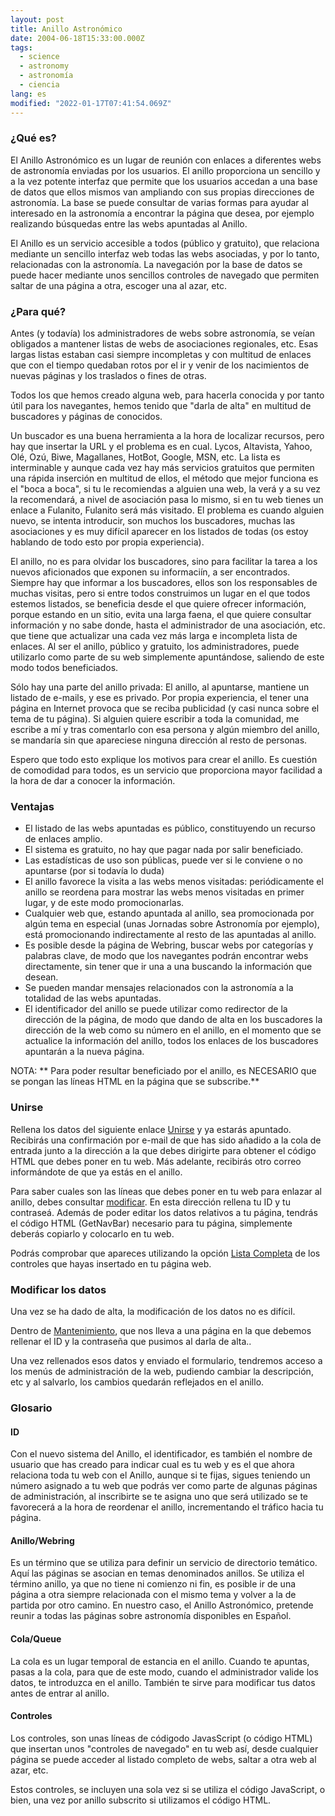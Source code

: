 ```yaml
---
layout: post
title: Anillo Astronómico
date: 2004-06-18T15:33:00.000Z
tags:
  - science
  - astronomy
  - astronomía
  - ciencia
lang: es
modified: "2022-01-17T07:41:54.069Z"
---
```


### ¿Qué es?

El Anillo Astronómico es un lugar de reunión con enlaces a diferentes webs de astronomía enviadas por los usuarios. El anillo proporciona un sencillo y a la vez potente interfaz que permite que los usuarios accedan a una base de datos que ellos mismos van ampliando con sus propias direcciones de astronomía. La base se puede consultar de varias formas para ayudar al interesado en la astronomía a encontrar la página que desea, por ejemplo realizando búsquedas entre las webs apuntadas al Anillo.

El Anillo es un servicio accesible a todos (público y gratuito), que relaciona mediante un sencillo interfaz web todas las webs asociadas, y por lo tanto, relacionadas con la astronomía. La navegación por la base de datos se puede hacer mediante unos sencillos controles de navegado que permiten saltar de una página a otra, escoger una al azar, etc.

### ¿Para qué?

Antes (y todavía) los administradores de webs sobre astronomía, se veían obligados a mantener listas de webs de asociaciones regionales, etc. Esas largas listas estaban casi siempre incompletas y con multitud de enlaces que con el tiempo quedaban rotos por el ir y venir de los nacimientos de nuevas páginas y los traslados o fines de otras.

Todos los que hemos creado alguna web, para hacerla conocida y por tanto útil para los navegantes, hemos tenido que "darla de alta" en multitud de buscadores y páginas de conocidos.

Un buscador es una buena herramienta a la hora de localizar recursos, pero hay que insertar la URL y el problema es en cual. Lycos, Altavista, Yahoo, Olé, Ozú, Biwe, Magallanes, HotBot, Google, MSN, etc. La lista es interminable y aunque cada vez hay más servicios gratuitos que permiten una rápida inserción en multitud de ellos, el método que mejor funciona es el "boca a boca", si tu le recomiendas a alguien una web, la verá y a su vez la recomendará, a nivel de asociación pasa lo mismo, si en tu web tienes un enlace a Fulanito, Fulanito será más visitado. El problema es cuando alguien nuevo, se intenta introducir, son muchos los buscadores, muchas las asociaciones y es muy difícil aparecer en los listados de todas (os estoy hablando de todo esto por propia experiencia).

El anillo, no es para olvidar los buscadores, sino para facilitar la tarea a los nuevos aficionados que exponen su informaciín, a ser encontrados. Siempre hay que informar a los buscadores, ellos son los responsables de muchas visitas, pero si entre todos construimos un lugar en el que todos estemos listados, se beneficia desde el que quiere ofrecer información, porque estando en un sitio, evita una larga faena, el que quiere consultar información y no sabe donde, hasta el administrador de una asociación, etc. que tiene que actualizar una cada vez más larga e incompleta lista de enlaces. Al ser el anillo, público y gratuito, los administradores, puede utilizarlo como parte de su web simplemente apuntándose, saliendo de este modo todos beneficiados.

Sólo hay una parte del anillo privada: El anillo, al apuntarse, mantiene un listado de e-mails, y ese es privado. Por propia experiencia, el tener una página en Internet provoca que se reciba publicidad (y casi nunca sobre el tema de tu página). Si alguien quiere escribir a toda la comunidad, me escribe a mí y tras comentarlo con esa persona y algún miembro del anillo, se mandaría sin que apareciese ninguna dirección al resto de personas.

Espero que todo esto explique los motivos para crear el anillo. Es cuestión de comodidad para todos, es un servicio que proporciona mayor facilidad a la hora de dar a conocer la información.

### Ventajas

- El listado de las webs apuntadas es público, constituyendo un recurso de enlaces amplio.
- El sistema es gratuito, no hay que pagar nada por salir beneficiado.
- Las estadísticas de uso son públicas, puede ver si le conviene o no apuntarse (por si todavía lo duda)
- El anillo favorece la visita a las webs menos visitadas: periódicamente el anillo se reordena para mostrar las webs menos visitadas en primer lugar, y de este modo promocionarlas.
- Cualquier web que, estando apuntada al anillo, sea promocionada por algún tema en especial (unas Jornadas sobre Astronomía por ejemplo), está promocionando indirectamente al resto de las apuntadas al anillo.
- Es posible desde la página de Webring, buscar webs por categorías y palabras clave, de modo que los navegantes podrán encontrar webs directamente, sin tener que ir una a una buscando la información que desean.
- Se pueden mandar mensajes relacionados con la astronomía a la totalidad de las webs apuntadas.
- El identificador del anillo se puede utilizar como redirector de la dirección de la página, de modo que dando de alta en los buscadores la dirección de la web como su número en el anillo, en el momento que se actualice la información del anillo, todos los enlaces de los buscadores apuntarán a la nueva página.

NOTA: ** Para poder resultar beneficiado por el anillo, es NECESARIO que se pongan las líneas HTML en la página que se subscribe.**

### Unirse

Rellena los datos del siguiente enlace [Unirse](http://p.webring.com/wrman?ring=astron&addsite) y ya estarás apuntado. Recibirás una confirmación por e-mail de que has sido añadido a la cola de entrada junto a la dirección a la que debes dirigirte para obtener el código HTML que debes poner en tu web. Más adelante, recibirás otro correo informándote de que ya estás en el anillo.

Para saber cuales son las líneas que debes poner en tu web para enlazar al anillo, debes consultar [modificar](http://d.webring.com/mbr?p=ms). En esta dirección rellena tu ID y tu contraseá. Además de poder editar los datos relativos a tu página, tendrás el código HTML (GetNavBar) necesario para tu página, simplemente deberás copiarlo y colocarlo en tu web.

Podrás comprobar que apareces utilizando la opción [Lista Completa](http://p.webring.com/hub?ring=astron) de los controles que hayas insertado en tu página web.

### Modificar los datos

Una vez se ha dado de alta, la modificación de los datos no es difícil.

Dentro de [Mantenimiento](http://d.webring.com/mbr?p=ms), que nos lleva a una página en la que debemos rellenar el ID y la contraseña que pusimos al darla de alta..

Una vez rellenados esos datos y enviado el formulario, tendremos acceso a los menús de administración de la web, pudiendo cambiar la descripción, etc y al salvarlo, los cambios quedarán reflejados en el anillo.

### Glosario

#### ID

Con el nuevo sistema del Anillo, el identificador, es también el nombre de usuario que has creado para indicar cual es tu web y es el que ahora relaciona toda tu web con el Anillo, aunque si te fijas, sigues teniendo un número asignado a tu web que podrás ver como parte de algunas páginas de administración, al inscribirte se te asigna uno que será utilizado se te favorecerá a la hora de reordenar el anillo, incrementando el tráfico hacia tu página.

#### Anillo/Webring

Es un término que se utiliza para definir un servicio de directorio temático. Aquí las páginas se asocian en temas denominados anillos. Se utiliza el término anillo, ya que no tiene ni comienzo ni fin, es posible ir de una página a otra siempre relacionada con el mismo tema y volver a la de partida por otro camino. En nuestro caso, el Anillo Astronómico, pretende reunir a todas las páginas sobre astronomía disponibles en Español.

#### Cola/Queue

La cola es un lugar temporal de estancia en el anillo. Cuando te apuntas, pasas a la cola, para que de este modo, cuando el administrador valide los datos, te introduzca en el anillo. También te sirve para modificar tus datos antes de entrar al anillo.

#### Controles

Los controles, son unas líneas de códigodo JavasScript (o código HTML) que insertan unos "controles de navegado" en tu web así, desde cualquier página se puede acceder al listado completo de webs, saltar a otra web al azar, etc.

Estos controles, se incluyen una sola vez si se utiliza el código JavaScript, o bien, una vez por anillo subscrito si utilizamos el código HTML.
